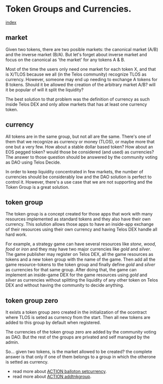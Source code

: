 # Token Groups and Currencies.

[index](./README.md)

## market
Given two tokens, there are two posible markets: the canonical market (A/B) and the inverse market (B/A). But let's forget about inverse market and focus on the canonical as 'the market' for any tokens A & B.

Most of the time the users only need one market for each token X, and that is X/TLOS because we all (in the Telos community) recognize TLOS as currency. However, someone may end up needing to exchange A tokens for B tokens. Should it be allowed the creation of the arbitrary market A/B? will it be popular of will it split the liquidity?

The best solution to that problem was the definition of currency as such inside Telos DEX and only allow markets that has at least one currency token.

## currency
All tokens are in the same group, but not all are the same. There's one of them that we recognize as currency or money (TLOS), or maybe more that one but a very few. How about a stable dollar based token? How about an EOS pegged token? would those be considered (and used) as currencies? The answer to those question should be answered by the community voting as DAO using Telos Decide.

In order to keep liquidity concentrated in few markets, the number of currencies should be considerably low and the DAO solution is perfect to control it. However, there's a use case that we are not supporting and the Token Group is a great solution.

## token group
The token group is a concept created for those apps that work with many resources implemented as standard tokens and they also have their own currency. This solution allows those apps to have an inside-app exchange of their resources using their own currency and having Telos DEX handle all hard work.

For example, a strategy game can have several resources like *stone*, *wood*, *food* or *iron* and they may have two major currencies like *gold* and *silver*. The game publisher may register on Telos DEX, all the game resources as tokens and a new token group with the name of the game. Then add all the game resource-tokens to the token group and finally define *gold* and *silver* as currencies for that same group. After doing that, the game can implement an inside-game DEX for the game resources using *gold* and *silver* as currencies without splitting the liquidity of any other token on Telos DEX and without having the community to decide anything.

## token group zero
It exists a token group zero created in the initialization of the ocontract where TLOS is seted as currency from the start. Then all new tokens are added to this group by default when registered.

The currencies of the token group zero are added by the community voting as DAO. But the rest of the groups are privated and self managed by the admin.

So... given two tokens, is the market allowed to be created? the complete answer is that only if one of them belongs to a group in which the otherone is setted as currency.

- read more about [ACTION balloton setcurrency](./DAO.md#setcurrency).
- read more about [ACTION addtnkgroup](./API.md#addtnkgroup).
